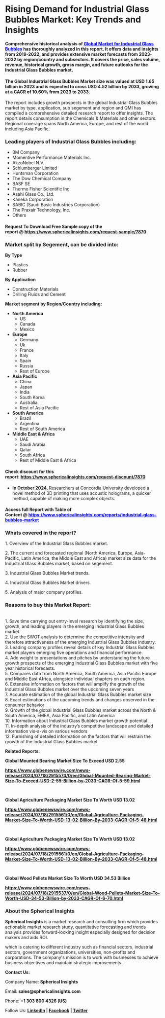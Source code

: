 <div class="content-title">
<h1>Rising Demand for Industrial Glass Bubbles Market: Key Trends and Insights</h1>
<div class="content-body__detail">
<section id="section_0" class="entry fr-view">
<p><strong>Comprehensive historical analysis of&nbsp;<span style="color: #0000ff;"><a style="color: #0000ff;" href="https://www.sphericalinsights.com/reports/industrial-glass-bubbles-market" target="_blank" rel="noopener">Global Market for Industrial Glass Bubbles</a></span>&nbsp;has thoroughly analyzed in this report. It offers data and insights from 2019-2022, and provides extensive market forecasts from 2023-2032 by region/country and subsectors. It covers the price, sales volume, revenue, historical growth, gross margin, and future outlooks for the Industrial Glass Bubbles market.</strong></p>
<h4><strong>The Global Industrial Glass Bubbles Market size was valued at USD 1.65 billion in 2023 and is expected to cross USD 4.52 billion by 2033, growing at a CAGR of 10.60% from 2023 to 2033.</strong></h4>
<p>The report includes growth prospects in the global Industrial Glass Bubbles market by type, application, sub segement and region and QMI has compiled a comprehensive detailed research report to offer insights. The report details consumption in the Chemicals &amp; Materials and other sectors. Regional coverage spans North America, Europe, and rest of the world including Asia Pacific.</p>
<h3><strong>Leading players of Industrial Glass Bubbles including:</strong></h3>
<ul>
<li>3M Company</li>
<li>Momentive Performance Materials Inc.</li>
<li>AkzoNobel N.V.</li>
<li>Schlumberger Limited</li>
<li>Huntsman Corporation</li>
<li>The Dow Chemical Company</li>
<li>BASF SE</li>
<li>Thermo Fisher Scientific Inc.</li>
<li>Asahi Glass Co., Ltd.</li>
<li>Kaneka Corporation</li>
<li>SABIC (Saudi Basic Industries Corporation)</li>
<li>The Praxair Technology, Inc.</li>
<li>Others</li>
</ul>
<h4>Request To Download Free Sample copy of the report&nbsp;@&nbsp;<a href="https://www.sphericalinsights.com/request-sample/7870" target="_blank" rel="noopener">https://www.sphericalinsights.com/request-sample/7870</a></h4>
<h3><strong>Market split by Segement, can be divided into:</strong></h3>
<p><strong>By Type</strong></p>
<ul>
<li>Plastics</li>
<li>Rubber</li>
</ul>
<p><strong>By Application</strong></p>
<ul>
<li>Construction Materials</li>
<li>Drilling Fluids and Cement</li>
</ul>
<p><strong>Market segment by Region/Country including:</strong></p>
<ul>
<li><strong>North America</strong>
<ul>
<li>US</li>
<li>Canada</li>
<li>Mexico</li>
</ul>
</li>
<li><strong>Europe</strong>
<ul>
<li>Germany</li>
<li>Uk</li>
<li>France</li>
<li>Italy</li>
<li>Spain</li>
<li>Russia</li>
<li>Rest of Europe</li>
</ul>
</li>
<li><strong>Asia Pacific</strong>
<ul>
<li>China</li>
<li>Japan</li>
<li>India</li>
<li>South Korea</li>
<li>Australia</li>
<li>Rest of Asia Pacific</li>
</ul>
</li>
<li><strong>South America</strong>
<ul>
<li>Brazil</li>
<li>Argentina</li>
<li>Rest of South America</li>
</ul>
</li>
<li><strong>Middle East &amp; Africa</strong>
<ul>
<li>UAE</li>
<li>Saudi Arabia</li>
<li>Qatar</li>
<li>South Africa</li>
<li>Rest of Middle East &amp; Africa</li>
</ul>
</li>
</ul>
<h4>Check discount for this report:&nbsp;<a href="https://www.sphericalinsights.com/request-discount/7870" target="_blank" rel="noopener">https://www.sphericalinsights.com/request-discount/7870</a></h4>
<ul>
<li><strong>In October 2024,&nbsp;</strong>Researchers at Concordia University developed a novel method of 3D printing that uses acoustic holograms, a quicker method, capable of making more complex objects.</li>
</ul>
<h4>Access full Report with Table of Content&nbsp;@&nbsp;<span style="color: #0000ff;"><a style="color: #0000ff;" href="https://www.sphericalinsights.com/reports/industrial-glass-bubbles-market" target="_blank" rel="noopener">https://www.sphericalinsights.com/reports/industrial-glass-bubbles-market</a></span></h4>
<h3><strong>Whats covered in the report?</strong></h3>
<p>1. Overview of the Industrial Glass Bubbles market.</p>
<p>2. The current and forecasted regional (North America, Europe, Asia-Pacific, Latin America, the Middle East and Africa) market size data for the Industrial Glass Bubbles market, based on segement.</p>
<p>3. Industrial Glass Bubbles Market trends.</p>
<p>4. Industrial Glass Bubbles Market drivers.</p>
<p>5. Analysis of major company profiles.</p>
<h3><strong>Reasons to buy this Market Report:</strong></h3>
<p><br />1. Save time carrying out entry-level research by identifying the size, growth, and leading players in the emerging Industrial Glass Bubbles market.<br />2. Use the SWOT analysis to determine the competitive intensity and therefore attractiveness of the emerging Industrial Glass Bubbles Industry.<br />3. Leading company profiles reveal details of key Industrial Glass Bubbles market players emerging five operations and financial performance.<br />4. Add weight to presentations and pitches by understanding the future growth prospects of the emerging Industrial Glass Bubbles market with five year historical forecasts.<br />5. Compares data from North America, South America, Asia Pacific Europe and Middle East Africa, alongside individual chapters on each region.<br />6. Extensive information on factors that will amplify the growth of the Industrial Glass Bubbles market over the upcoming seven years<br />7. Accurate estimation of the global Industrial Glass Bubbles market size<br />8. Exact estimations of the upcoming trends and changes observed in the consumer behavior<br />9. Growth of the global Industrial Glass Bubbles market across the North &amp; South America, EMEA, Asia Pacific, and Latin America<br />10. Information about Industrial Glass Bubbles market growth potential<br />11. In-depth analysis of the industry&rsquo;s competitive landscape and detailed information vis-a-vis on various vendors<br />12. Furnishing of detailed information on the factors that will restrain the growth of the Industrial Glass Bubbles market</p>
<p><strong>Related Reports:</strong></p>
<p><strong>Global Mounted Bearing Market Size To Exceed USD 2.55</strong></p>
<p><strong><a href="https://www.globenewswire.com/news-release/2024/07/18/2915574/0/en/Global-Mounted-Bearing-Market-Size-To-Exceed-USD-2-55-Billion-by-2033-CAGR-Of-5-59.html">https://www.globenewswire.com/news-release/2024/07/18/2915574/0/en/Global-Mounted-Bearing-Market-Size-To-Exceed-USD-2-55-Billion-by-2033-CAGR-Of-5-59.html</a></strong></p>
<p><strong>&nbsp;</strong></p>
<p><strong>Global Agriculture Packaging Market Size To Worth USD 13.02</strong></p>
<p><strong><a href="https://www.globenewswire.com/news-release/2024/07/18/2915561/0/en/Global-Agriculture-Packaging-Market-Size-To-Worth-USD-13-02-Billion-By-2033-CAGR-Of-5-48.html">https://www.globenewswire.com/news-release/2024/07/18/2915561/0/en/Global-Agriculture-Packaging-Market-Size-To-Worth-USD-13-02-Billion-By-2033-CAGR-Of-5-48.html</a></strong></p>
<p><strong>&nbsp;</strong></p>
<p><strong>Global Agriculture Packaging Market Size To Worth USD 13.02</strong></p>
<p><strong><a href="https://www.globenewswire.com/news-release/2024/07/18/2915561/0/en/Global-Agriculture-Packaging-Market-Size-To-Worth-USD-13-02-Billion-By-2033-CAGR-Of-5-48.html">https://www.globenewswire.com/news-release/2024/07/18/2915561/0/en/Global-Agriculture-Packaging-Market-Size-To-Worth-USD-13-02-Billion-By-2033-CAGR-Of-5-48.html</a>&nbsp;</strong></p>
<p><strong>&nbsp;</strong></p>
<p><strong>Global Wood Pellets Market Size To Worth USD 34.53 Billion</strong></p>
<p><strong><a href="https://www.globenewswire.com/news-release/2024/07/18/2915537/0/en/Global-Wood-Pellets-Market-Size-To-Worth-USD-34-53-Billion-by-2033-CAGR-Of-6-70.html">https://www.globenewswire.com/news-release/2024/07/18/2915537/0/en/Global-Wood-Pellets-Market-Size-To-Worth-USD-34-53-Billion-by-2033-CAGR-Of-6-70.html</a></strong></p>
<h3><strong>About the Spherical Insights</strong></h3>
<p><strong>Spherical Insights</strong>&nbsp;is a market research and consulting firm which provides actionable market research study, quantitative forecasting and trends analysis provides forward-looking insight especially designed for decision makers and aids ROI.</p>
<p>which is catering to different industry such as financial sectors, industrial sectors, government organizations, universities, non-profits and corporations. The company's mission is to work with businesses to achieve business objectives and maintain strategic improvements.</p>
<p><strong>Contact Us:</strong></p>
<p>Company Name:&nbsp;<strong>Spherical Insights</strong></p>
<p>Email:&nbsp;<strong>sales@sphericalinsights.com</strong></p>
<p>Phone:&nbsp;<strong>+1 303 800 4326 (US)</strong></p>
<p>Follow Us:&nbsp;<strong><a href="https://www.linkedin.com/company/spherical-insight/"><u>LinkedIn</u></a>&nbsp;|&nbsp;<a href="https://www.facebook.com/sphericalinsights22"><u>Facebook</u></a>&nbsp;|&nbsp;<a href="https://twitter.com/SInsights_US"><u>Twitter</u></a></strong></p>
<div class="clear">&nbsp;</div>
</section>
</div>
</div>
